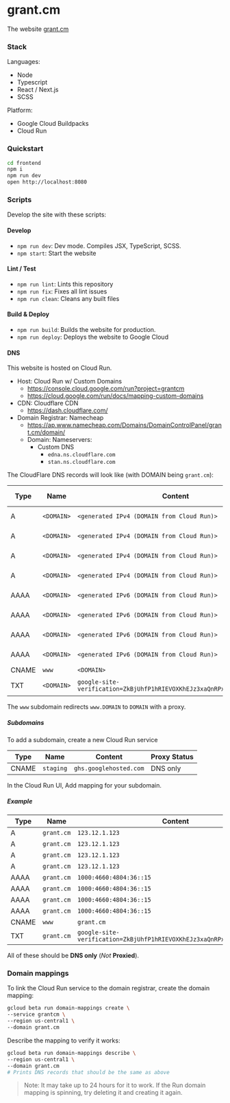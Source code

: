 # grant.cm

The website [grant.cm](http://grant.cm)

### Stack

Languages:

- Node
- Typescript
- React / Next.js
- SCSS

Platform:

- Google Cloud Buildpacks
- Cloud Run

### Quickstart

```sh
cd frontend
npm i
npm run dev
open http://localhost:8080
```

### Scripts

Develop the site with these scripts:

#### Develop

- `npm run dev`: Dev mode. Compiles JSX, TypeScript, SCSS.
- `npm start`: Start the website

#### Lint / Test

- `npm run lint`: Lints this repository
- `npm run fix`: Fixes all lint issues
- `npm run clean`: Cleans any built files

#### Build & Deploy

- `npm run build`: Builds the website for production.
- `npm run deploy`: Deploys the website to Google Cloud

#### DNS

This website is hosted on Cloud Run.

- Host: Cloud Run w/ Custom Domains
  - https://console.cloud.google.com/run?project=grantcm
  - https://cloud.google.com/run/docs/mapping-custom-domains
- CDN: Cloudflare CDN
  - https://dash.cloudflare.com/
- Domain Registrar: Namecheap
  - https://ap.www.namecheap.com/Domains/DomainControlPanel/grant.cm/domain/
  - Domain: Nameservers:
    - Custom DNS
      - `edna.ns.cloudflare.com`
      - `stan.ns.cloudflare.com`

The CloudFlare DNS records will look like (with DOMAIN being `grant.cm`):

| Type | Name | Content | Proxy Status |
| --- | --- | --- | --- |
| A | `<DOMAIN>` | `<generated IPv4 (DOMAIN from Cloud Run)>` | DNS Only |
| A | `<DOMAIN>` | `<generated IPv4 (DOMAIN from Cloud Run)>` | DNS Only |
| A | `<DOMAIN>` | `<generated IPv4 (DOMAIN from Cloud Run)>` | DNS Only |
| A | `<DOMAIN>` | `<generated IPv4 (DOMAIN from Cloud Run)>` | DNS Only |
| AAAA | `<DOMAIN>` | `<generated IPv6 (DOMAIN from Cloud Run)>` | DNS Only |
| AAAA | `<DOMAIN>` | `<generated IPv6 (DOMAIN from Cloud Run)>` | DNS Only |
| AAAA | `<DOMAIN>` | `<generated IPv6 (DOMAIN from Cloud Run)>` | DNS Only |
| AAAA | `<DOMAIN>` | `<generated IPv6 (DOMAIN from Cloud Run)>` | DNS Only |
| CNAME | `www` | `<DOMAIN>`  | Proxied |
| TXT | `<DOMAIN>` | `google-site-verification=ZkBjUhfP1hRIEVOXKhEJz3xaQnRPx_8NUxxy9mFX9x0` | DNS Only |

The `www` subdomain redirects `www.DOMAIN` to `DOMAIN` with a proxy.

##### Subdomains

To add a subdomain, create a new Cloud Run service

| Type | Name | Content | Proxy Status |
| --- | --- | --- | --- |
| CNAME | `staging` | `ghs.googlehosted.com` | DNS only

In the Cloud Run UI, Add mapping for your subdomain.

##### Example

| Type | Name | Content |
| --- | --- | --- |
| A | `grant.cm` | `123.12.1.123` |
| A | `grant.cm` | `123.12.1.123` |
| A | `grant.cm` | `123.12.1.123` |
| A | `grant.cm` | `123.12.1.123` |
| AAAA | `grant.cm` | `1000:4660:4804:36::15` |
| AAAA | `grant.cm` | `1000:4660:4804:36::15` |
| AAAA | `grant.cm` | `1000:4660:4804:36::15` |
| AAAA | `grant.cm` | `1000:4660:4804:36::15` |
| CNAME | `www` | `grant.cm` |
| TXT | `grant.cm` | `google-site-verification=ZkBjUhfP1hRIEVOXKhEJz3xaQnRPx_8NUxxy9mFX9x0` |

All of these should be **DNS only** (*Not* **Proxied**).

### Domain mappings

To link the Cloud Run service to the domain registrar, create the domain mapping:

```sh
gcloud beta run domain-mappings create \
--service grantcm \
--region us-central1 \
--domain grant.cm
```

Describe the mapping to verify it works:

```sh
gcloud beta run domain-mappings describe \
--region us-central1 \
--domain grant.cm
# Prints DNS records that should be the same as above
```

> Note: It may take up to 24 hours for it to work. If the Run domain mapping is spinning, try deleting it and creating it again.
